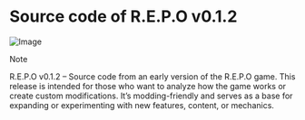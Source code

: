 # Source code of R.E.P.O v0.1.2
![Image](https://github.com/user-attachments/assets/2ea82219-22fc-4e1a-a038-55db9dfe75f2)

> [!NOTE]
> R.E.P.O v0.1.2 – Source code from an early version of the R.E.P.O game. This release is intended for those who want to analyze how the game works or create custom modifications. It’s modding-friendly and serves as a base for expanding or experimenting with new features, content, or mechanics.